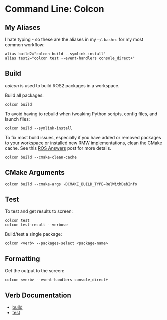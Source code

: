 # Command Line: Colcon

## My Aliases

I hate typing - so these are the aliases in my ``~/.bashrc`` for my most common workflow:

```
alias build2="colcon build --symlink-install"
alias test2="colcon test --event-handlers console_direct+"
```

## Build

_colcon_ is used to build ROS2 packages in a workspace.

Build all packages:

```
colcon build
```

To avoid having to rebuild when tweaking Python scripts,
config files, and launch files:

```
colcon build --symlink-install
```

To fix most build issues, especially if you have added or removed packages
to your workspace or installed new RMW implementations, clean the CMake
cache. See this
[ROS Answers](https://answers.ros.org/question/333534/when-to-use-cmake-cleanconfigure/)
post for more details.

```
colcon build --cmake-clean-cache
```

## CMake Arguments

```
colcon build --cmake-args -DCMAKE_BUILD_TYPE=RelWithDebInfo
```

## Test

To test and get results to screen:

```
colcon test
colcon test-result --verbose
```

Build/test a single package:

```
colcon <verb> --packages-select <package-name>
```

## Formatting

Get the output to the screen:

```
colcon <verb> --event-handlers console_direct+
```

## Verb Documentation

 * [build](https://colcon.readthedocs.io/en/released/reference/verb/build.html)
 * [test](https://colcon.readthedocs.io/en/released/reference/verb/test.html)
